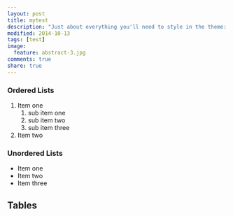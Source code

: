 ```yaml
---
layout: post
title: mytest
description: "Just about everything you'll need to style in the theme: headings, paragraphs, blockquotes, tables, code blocks, and more."
modified: 2014-10-13
tags: [test]
image:
  feature: abstract-3.jpg
comments: true
share: true
---
```



### Ordered Lists

1. Item one
   1. sub item one
   2. sub item two
   3. sub item three
2. Item two

### Unordered Lists

* Item one
* Item two
* Item three

## Tables

